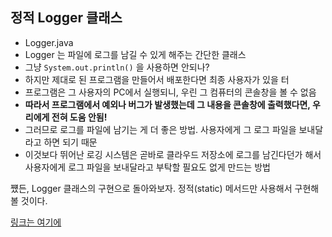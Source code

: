 ## 정적 Logger 클래스

- Logger.java
- Logger 는 파일에 로그를 남길 수 있게 해주는 간단한 클래스
- 그냥 `System.out.println()` 을 사용하면 안되나?
- 하지만 제대로 된 프로그램을 만들어서 배포한다면 최종 사용자가 있을 터
- 프로그램은 그 사용자의 PC에서 실행되니, 우린 그 컴퓨터의 콘솔창을 볼 수 없음
- **따라서 프로그램에서 예외나 버그가 발생했는데 그 내용을 콘솔창에 출력했다면, 우리에게 전혀 도움 안됨!**
- 그러므로 로그를 파일에 남기는 게 더 좋은 방법. 사용자에게 그 로그 파일을 보내달라고 하면 되기 때문
- 이것보다 뛰어난 로깅 시스템은 곧바로 클라우드 저장소에 로그를 남긴다던가 해서 사용자에게 로그 파일을 보내달라고 부탁할 필요도 없게 만드는 방법

쩄든, Logger 클래스의 구현으로 돌아와보자. 정적(static) 메서드만 사용해서 구현해볼 것이다.

[링크는 여기에](https://github.com/yeonnex/java-OO/tree/master/src/staticlogger)

